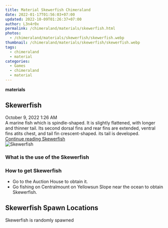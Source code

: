 ```yaml
---
title: Material Skewerfish Chimeraland
date: 2022-01-17T01:56:03+07:00
updated: 2022-10-09T01:26:37+07:00
author: L3n4r0x
permalink: /chimeraland/materials/skewerfish.html
photos:
  - /chimeraland/materials/skewerfish/skewerfish.webp
thumbnail: /chimeraland/materials/skewerfish/skewerfish.webp
tags:
  - chimeraland
  - material
categories:
  - Games
  - chimeraland
  - material
---
```


<section id="bootstrap-wrapper">
  <link
    rel="stylesheet"
    href="https://rawcdn.githack.com/dimaslanjaka/Web-Manajemen/870a349/css/bootstrap-5-3-0-alpha3-wrapper.css"
  />
  <div
    class="row g-0 border rounded overflow-hidden flex-md-row mb-4 shadow-sm position-relative"
  >
    <div class="col p-4 d-flex flex-column position-static">
      <strong class="d-inline-block mb-2 text-success">materials</strong>
      <h2 class="mb-0">Skewerfish</h2>
      <div class="mb-1 text-muted">October 9, 2022 1:26 AM</div>
      <div class="mb-2 border p-1">
        A marine fish which is spindle-shaped. It is slightly flattened, with
        longer and thinner tail. Its second dorsal fins and rear fins are
        extended, ventral fins atits chest, and tail fin crescent-shaped. its
        tail is developed.
      </div>
      <a
        href="/chimeraland/materials/skewerfish.html"
        class="stretched-link d-none text-primary"
        >Continue reading Skewerfish</a
      >
    </div>
    <div class="col-auto d-none d-lg-block">
      <img
        src="/chimeraland/materials/skewerfish/skewerfish.webp"
        alt="Skewerfish"
      />
    </div>
  </div>
  <div class="row">
    <div class="col-lg-6 col-12 mb-2">
      <div class="card bg-dark text-light">
        <div class="card-body">
          <h3 class="card-title">What is the use of the Skewerfish</h3>
          <div class="card-text"><ul></ul></div>
        </div>
      </div>
    </div>
    <div class="col-lg-6 col-12 mb-2">
      <div class="card bg-dark text-light">
        <div class="card-body">
          <h3 class="card-title">How to get Skewerfish</h3>
          <div class="card-text">
            <ul>
              <li>Go to the Auction House to obtain it.</li>
              <li>
                Go fishing on Centralmount on Yellowsun Slope near the ocean to
                obtain Skewerfish.
              </li>
            </ul>
          </div>
        </div>
      </div>
    </div>
    <div class="col-12 mb-2">
      <h2>Skewerfish Spawn Locations</h2>
      <p>Skewerfish is randomly spawned</p>
    </div>
  </div>
</section>